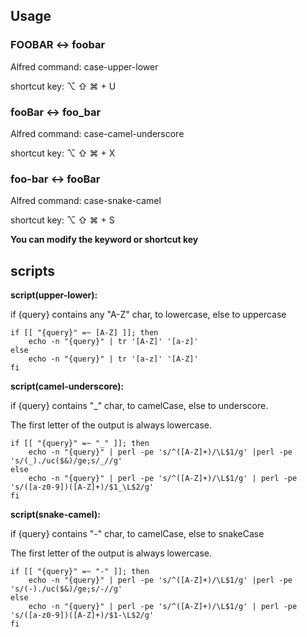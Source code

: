 ## Usage

### FOOBAR <-> foobar

Alfred command: case-upper-lower

shortcut key: ⌥ ⇧ ⌘ + U

### fooBar <-> foo_bar

Alfred command: case-camel-underscore

shortcut key: ⌥ ⇧ ⌘ + X

### foo-bar <-> fooBar

Alfred command: case-snake-camel

shortcut key: ⌥ ⇧ ⌘ + S

**You can modify the keyword or shortcut key**

## scripts

**script(upper-lower):**

if {query} contains any "A-Z" char, to lowercase, else to uppercase

```
if [[ "{query}" =~ [A-Z] ]]; then
    echo -n "{query}" | tr '[A-Z]' '[a-z]'
else
    echo -n "{query}" | tr '[a-z]' '[A-Z]'
fi
```


**script(camel-underscore):**

if {query} contains "_" char, to camelCase, else to underscore.

The first letter of the output is always lowercase.

```
if [[ "{query}" =~ "_" ]]; then
    echo -n "{query}" | perl -pe 's/^([A-Z]+)/\L$1/g' |perl -pe 's/(_)./uc($&)/ge;s/_//g'
else
    echo -n "{query}" | perl -pe 's/^([A-Z]+)/\L$1/g' | perl -pe 's/([a-z0-9])([A-Z]+)/$1_\L$2/g'
fi
``` 

**script(snake-camel):**

if {query} contains "-" char, to camelCase, else to snakeCase

The first letter of the output is always lowercase.

```
if [[ "{query}" =~ "-" ]]; then
    echo -n "{query}" | perl -pe 's/^([A-Z]+)/\L$1/g' |perl -pe 's/(-)./uc($&)/ge;s/-//g'
else
    echo -n "{query}" | perl -pe 's/^([A-Z]+)/\L$1/g' | perl -pe 's/([a-z0-9])([A-Z]+)/$1-\L$2/g'
fi
``` 


